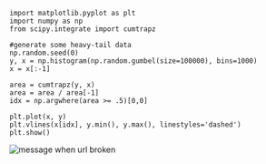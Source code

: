     import matplotlib.pyplot as plt
    import numpy as np
    from scipy.integrate import cumtrapz

    #generate some heavy-tail data
    np.random.seed(0)    
    y, x = np.histogram(np.random.gumbel(size=100000), bins=1000)
    x = x[:-1]

    area = cumtrapz(y, x)
    area = area / area[-1]
    idx = np.argwhere(area >= .5)[0,0]

    plt.plot(x, y)
    plt.vlines(x[idx], y.min(), y.max(), linestyles='dashed')
    plt.show()
![message when url broken](./images/histogram.jpg)
